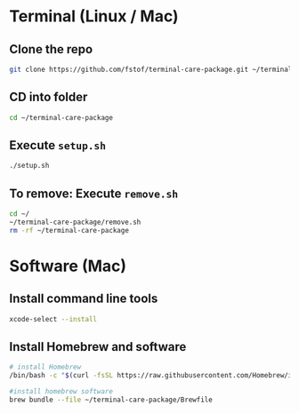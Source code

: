 # Terminal (Linux / Mac)
## Clone the repo
```bash
git clone https://github.com/fstof/terminal-care-package.git ~/terminal-care-package
```

## CD into folder
```bash
cd ~/terminal-care-package
```

## Execute `setup.sh`
```bash
./setup.sh
```
## To remove: Execute `remove.sh`
```bash
cd ~/
~/terminal-care-package/remove.sh
rm -rf ~/terminal-care-package
```

# Software (Mac)
## Install command line tools
```bash
xcode-select --install
```

## Install Homebrew and software
```bash
# install Homebrew
/bin/bash -c "$(curl -fsSL https://raw.githubusercontent.com/Homebrew/install/HEAD/install.sh)"

#install homebrew software
brew bundle --file ~/terminal-care-package/Brewfile
```